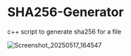 # SHA256-Generator
c++ script to generate sha256 for a file


![Screenshot_20250517_164547](https://github.com/user-attachments/assets/cae7f212-8ab2-471f-bfb1-6acb6e899bd5)
